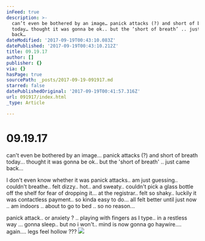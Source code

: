 ```yaml
---
inFeed: true
description: >-
  can’t even be bothered by an image… panick attacks (?) and short of breath
  today… thought it was gonna be ok.. but the ‘short of breath’ .. just came
  back… 
dateModified: '2017-09-19T00:43:10.083Z'
datePublished: '2017-09-19T00:43:10.212Z'
title: 09.19.17
author: []
publisher: {}
via: {}
hasPage: true
sourcePath: _posts/2017-09-19-091917.md
starred: false
datePublishedOriginal: '2017-09-19T00:41:57.316Z'
url: 091917/index.html
_type: Article

---
```

# 09.19.17

can't even be bothered by an image... panick attacks (?) and short of breath today... thought it was gonna be ok.. but the 'short of breath' .. just came back... 

I don't even know whether it was panick attacks.. am just guessing.. couldn't breathe.. felt dizzy.. hot.. and sweaty.. couldn't pick a glass bottle off the shelf for fear of dropping it... at the registrar.. felt so shaky.. luckily it was contactless payment.. so kinda easy to do... all felt better until just now .. am indoors .. about to go to bed .. so no reason... 

panick attack.. or anxiety ? .. playing with fingers as I type.. in a restless way ... gonna sleep.. but no i won't.. mind is now gonna go haywire.... again.... legs feel hollow ???
![](https://the-grid-user-content.s3-us-west-2.amazonaws.com/7d12deaf-6ae0-4c1f-96ee-32ee7c871409.jpg)
